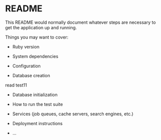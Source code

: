 # README

This README would normally document whatever steps are necessary to get the
application up and running.

Things you may want to cover:

* Ruby version

* System dependencies

* Configuration

* Database creation

read
test11

* Database initialization

* How to run the test suite

* Services (job queues, cache servers, search engines, etc.)

* Deployment instructions

* ...
